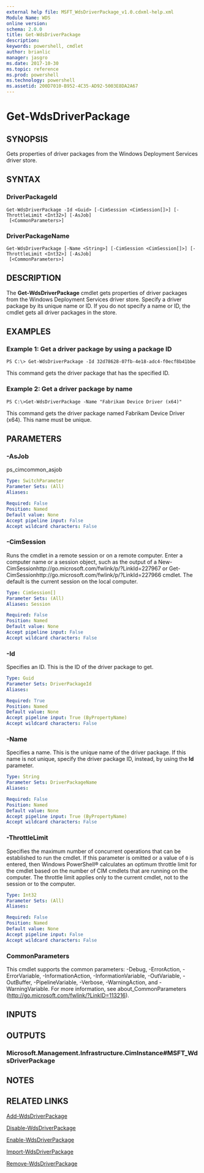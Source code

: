 ```yaml
---
external help file: MSFT_WdsDriverPackage_v1.0.cdxml-help.xml
Module Name: WDS
online version: 
schema: 2.0.0
title: Get-WdsDriverPackage
description: 
keywords: powershell, cmdlet
author: brianlic
manager: jasgro
ms.date: 2017-10-30
ms.topic: reference
ms.prod: powershell
ms.technology: powershell
ms.assetid: 200D7010-B952-4C35-AD92-5003E8DA2A67
---
```


# Get-WdsDriverPackage

## SYNOPSIS
Gets properties of driver packages from the Windows Deployment Services driver store.

## SYNTAX

### DriverPackageId
```
Get-WdsDriverPackage -Id <Guid> [-CimSession <CimSession[]>] [-ThrottleLimit <Int32>] [-AsJob]
 [<CommonParameters>]
```

### DriverPackageName
```
Get-WdsDriverPackage [-Name <String>] [-CimSession <CimSession[]>] [-ThrottleLimit <Int32>] [-AsJob]
 [<CommonParameters>]
```

## DESCRIPTION
The **Get-WdsDriverPackage** cmdlet gets properties of driver packages from the Windows Deployment Services driver store.
Specify a driver package by its unique name or ID.
If you do not specify a name or ID, the cmdlet gets all driver packages in the store.

## EXAMPLES

### Example 1: Get a driver package by using a package ID
```
PS C:\> Get-WdsDriverPackage -Id 32d78628-07fb-4e18-adc4-f0ecf8b41bbe
```

This command gets the driver package that has the specified ID.

### Example 2: Get a driver package by name
```
PS C:\>Get-WdsDriverPackage -Name "Fabrikam Device Driver (x64)"
```

This command gets the driver package named Fabrikam Device Driver (x64).
This name must be unique.

## PARAMETERS

### -AsJob
ps_cimcommon_asjob

```yaml
Type: SwitchParameter
Parameter Sets: (All)
Aliases: 

Required: False
Position: Named
Default value: None
Accept pipeline input: False
Accept wildcard characters: False
```

### -CimSession
Runs the cmdlet in a remote session or on a remote computer.
Enter a computer name or a session object, such as the output of a New-CimSessionhttp://go.microsoft.com/fwlink/p/?LinkId=227967 or Get-CimSessionhttp://go.microsoft.com/fwlink/p/?LinkId=227966 cmdlet.
The default is the current session on the local computer.

```yaml
Type: CimSession[]
Parameter Sets: (All)
Aliases: Session

Required: False
Position: Named
Default value: None
Accept pipeline input: False
Accept wildcard characters: False
```

### -Id
Specifies an ID.
This is the ID of the driver package to get.

```yaml
Type: Guid
Parameter Sets: DriverPackageId
Aliases: 

Required: True
Position: Named
Default value: None
Accept pipeline input: True (ByPropertyName)
Accept wildcard characters: False
```

### -Name
Specifies a name.
This is the unique name of the driver package.
If this name is not unique, specify the driver package ID, instead, by using the **Id** parameter.

```yaml
Type: String
Parameter Sets: DriverPackageName
Aliases: 

Required: False
Position: Named
Default value: None
Accept pipeline input: True (ByPropertyName)
Accept wildcard characters: False
```

### -ThrottleLimit
Specifies the maximum number of concurrent operations that can be established to run the cmdlet.
If this parameter is omitted or a value of `0` is entered, then Windows PowerShell® calculates an optimum throttle limit for the cmdlet based on the number of CIM cmdlets that are running on the computer.
The throttle limit applies only to the current cmdlet, not to the session or to the computer.

```yaml
Type: Int32
Parameter Sets: (All)
Aliases: 

Required: False
Position: Named
Default value: None
Accept pipeline input: False
Accept wildcard characters: False
```

### CommonParameters
This cmdlet supports the common parameters: -Debug, -ErrorAction, -ErrorVariable, -InformationAction, -InformationVariable, -OutVariable, -OutBuffer, -PipelineVariable, -Verbose, -WarningAction, and -WarningVariable. For more information, see about_CommonParameters (http://go.microsoft.com/fwlink/?LinkID=113216).

## INPUTS

## OUTPUTS

### Microsoft.Management.Infrastructure.CimInstance#MSFT_WdsDriverPackage

## NOTES

## RELATED LINKS

[Add-WdsDriverPackage](./Add-WdsDriverPackage.md)

[Disable-WdsDriverPackage](./Disable-WdsDriverPackage.md)

[Enable-WdsDriverPackage](./Enable-WdsDriverPackage.md)

[Import-WdsDriverPackage](./Import-WdsDriverPackage.md)

[Remove-WdsDriverPackage](./Remove-WdsDriverPackage.md)

